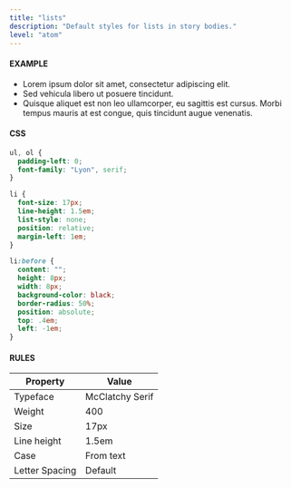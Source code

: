 ```yaml
---
title: "lists"
description: "Default styles for lists in story bodies."
level: "atom"
---
```


#### EXAMPLE
<div class="example">
  <ul>
    <li>Lorem ipsum dolor sit amet, consectetur adipiscing elit.</li>
    <li>Sed vehicula libero ut posuere tincidunt.</li>
    <li>Quisque aliquet est non leo ullamcorper, eu sagittis est cursus. Morbi tempus mauris at est congue, quis tincidunt augue venenatis.</li>
  </ul>
</div>

#### CSS
```css
ul, ol {
  padding-left: 0;
  font-family: "Lyon", serif;
}

li {
  font-size: 17px;
  line-height: 1.5em;
  list-style: none;
  position: relative;
  margin-left: 1em;
}

li:before {
  content: "";
  height: 8px;
  width: 8px;
  background-color: black;
  border-radius: 50%;
  position: absolute;
  top: .4em;
  left: -1em;
}
```

#### RULES

Property | Value
--- | ---
Typeface | McClatchy Serif
Weight | 400
Size | 17px
Line height | 1.5em
Case | From text
Letter Spacing | Default
